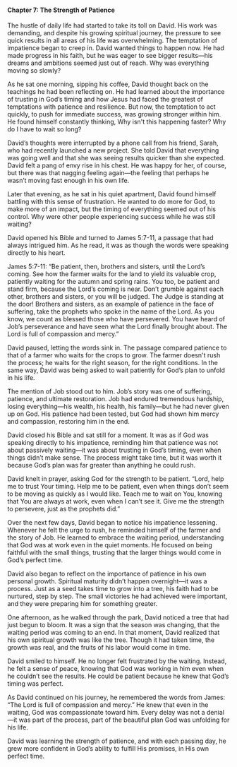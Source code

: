 

#### Chapter 7: The Strength of Patience

The hustle of daily life had started to take its toll on David. His work was demanding, and despite his growing spiritual journey, the pressure to see quick results in all areas of his life was overwhelming. The temptation of impatience began to creep in. David wanted things to happen now. He had made progress in his faith, but he was eager to see bigger results—his dreams and ambitions seemed just out of reach. Why was everything moving so slowly?

As he sat one morning, sipping his coffee, David thought back on the teachings he had been reflecting on. He had learned about the importance of trusting in God’s timing and how Jesus had faced the greatest of temptations with patience and resilience. But now, the temptation to act quickly, to push for immediate success, was growing stronger within him. He found himself constantly thinking, Why isn't this happening faster? Why do I have to wait so long?

David’s thoughts were interrupted by a phone call from his friend, Sarah, who had recently launched a new project. She told David that everything was going well and that she was seeing results quicker than she expected. David felt a pang of envy rise in his chest. He was happy for her, of course, but there was that nagging feeling again—the feeling that perhaps he wasn’t moving fast enough in his own life.

Later that evening, as he sat in his quiet apartment, David found himself battling with this sense of frustration. He wanted to do more for God, to make more of an impact, but the timing of everything seemed out of his control. Why were other people experiencing success while he was still waiting?

David opened his Bible and turned to James 5:7-11, a passage that had always intrigued him. As he read, it was as though the words were speaking directly to his heart.

James 5:7-11:
“Be patient, then, brothers and sisters, until the Lord’s coming. See how the farmer waits for the land to yield its valuable crop, patiently waiting for the autumn and spring rains. You too, be patient and stand firm, because the Lord’s coming is near. Don’t grumble against each other, brothers and sisters, or you will be judged. The Judge is standing at the door! Brothers and sisters, as an example of patience in the face of suffering, take the prophets who spoke in the name of the Lord. As you know, we count as blessed those who have persevered. You have heard of Job’s perseverance and have seen what the Lord finally brought about. The Lord is full of compassion and mercy.”

David paused, letting the words sink in. The passage compared patience to that of a farmer who waits for the crops to grow. The farmer doesn't rush the process; he waits for the right season, for the right conditions. In the same way, David was being asked to wait patiently for God’s plan to unfold in his life.

The mention of Job stood out to him. Job’s story was one of suffering, patience, and ultimate restoration. Job had endured tremendous hardship, losing everything—his wealth, his health, his family—but he had never given up on God. His patience had been tested, but God had shown him mercy and compassion, restoring him in the end.

David closed his Bible and sat still for a moment. It was as if God was speaking directly to his impatience, reminding him that patience was not about passively waiting—it was about trusting in God’s timing, even when things didn’t make sense. The process might take time, but it was worth it because God’s plan was far greater than anything he could rush.

David knelt in prayer, asking God for the strength to be patient. “Lord, help me to trust Your timing. Help me to be patient, even when things don’t seem to be moving as quickly as I would like. Teach me to wait on You, knowing that You are always at work, even when I can’t see it. Give me the strength to persevere, just as the prophets did.”

Over the next few days, David began to notice his impatience lessening. Whenever he felt the urge to rush, he reminded himself of the farmer and the story of Job. He learned to embrace the waiting period, understanding that God was at work even in the quiet moments. He focused on being faithful with the small things, trusting that the larger things would come in God’s perfect time.

David also began to reflect on the importance of patience in his own personal growth. Spiritual maturity didn’t happen overnight—it was a process. Just as a seed takes time to grow into a tree, his faith had to be nurtured, step by step. The small victories he had achieved were important, and they were preparing him for something greater.

One afternoon, as he walked through the park, David noticed a tree that had just begun to bloom. It was a sign that the season was changing, that the waiting period was coming to an end. In that moment, David realized that his own spiritual growth was like the tree. Though it had taken time, the growth was real, and the fruits of his labor would come in time.

David smiled to himself. He no longer felt frustrated by the waiting. Instead, he felt a sense of peace, knowing that God was working in him even when he couldn’t see the results. He could be patient because he knew that God’s timing was perfect.

As David continued on his journey, he remembered the words from James: “The Lord is full of compassion and mercy.” He knew that even in the waiting, God was compassionate toward him. Every delay was not a denial—it was part of the process, part of the beautiful plan God was unfolding for his life.

David was learning the strength of patience, and with each passing day, he grew more confident in God’s ability to fulfill His promises, in His own perfect time.

